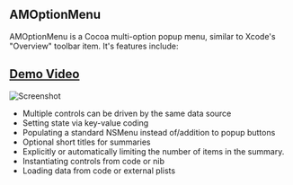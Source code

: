 AMOptionMenu
------------

AMOptionMenu is a Cocoa multi-option popup menu, similar to Xcode's "Overview" toolbar item. It's features include:

<h2>
<a href="http://f.cl.ly/items/2Q3g2i2A1H1K3I3W3u22/AMOptionMenu-demo.mov">Demo Video</a>
</h2>

<img src="https://github.com/amrox/AMOptionMenu/raw/master/screenshot.png" alt="Screenshot" />

 * Multiple controls can be driven by the same data source
 * Setting state via key-value coding
 * Populating a standard NSMenu instead of/addition to popup buttons
 * Optional short titles for summaries
 * Explicitly or automatically limiting the number of items in the summary.
 * Instantiating controls from code or nib
 * Loading data from code or external plists


